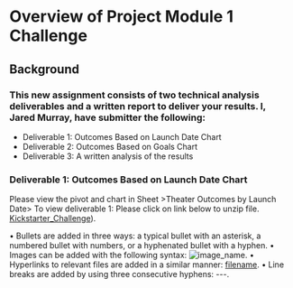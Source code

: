 # Overview of Project Module 1 Challenge
## Background
### This new assignment consists of two technical analysis deliverables and a written report to deliver your results. I, Jared Murray, have submitter the following:
* Deliverable 1: Outcomes Based on Launch Date Chart
* Deliverable 2: Outcomes Based on Goals Chart
* Deliverable 3: A written analysis of the results
### Deliverable 1: Outcomes Based on Launch Date Chart
Please view the pivot and chart in Sheet >Theater Outcomes by Launch Date>
To view deliverable 1: Please click on link below to unzip file.
 [Kickstarter_Challenge](https://github.com/JaredTMurray/Module-1-Challenge/blob/main/Kickstarter_Challenge.zip)).



•	Bullets are added in three ways: a typical bullet with an asterisk, a numbered bullet with numbers, or a hyphenated bullet with a hyphen.
•	Images can be added with the following syntax: ![image_name](path/to/image_name.png).
•	Hyperlinks to relevant files are  added in a similar manner: [filename](path/to/filename.xlxs).
•	Line breaks are added by using three consecutive hyphens: ---.
